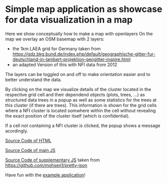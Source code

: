 # Simple map application as showcase for data visualization in a map 

Here we show conceptually how to make a map with openlayers
On the map we overlay an OSM basemap with 2 layers:
- the 1km LAEA grid for Germany taken from https://gdz.bkg.bund.de/index.php/default/geographische-gitter-fur-deutschland-in-lambert-projektion-geogitter-inspire.html
- an adapted Version of this with NFI data from 2012

The layers can be toggled on and off to make orientation easier and to better understand the data.

By clicking on the map we visualize details of the cluster located in the respective grid cell and their dependend objects (plots, trees, ...) as structured data trees in a popup as well as some statistics for the trees at this cluster (if there are trees).
This information is shown for the grid cells where a NFI cluster is located somwhere within the cell without revealing the exact position of the cluster itself (which is confidential).

If a cell not containing a NFI cluster is clicked, the popup shows a message acordingly.

[Source Code of HTML](https://github.com/Thuenen-Forest-Ecosystems/TFM-Documentation/blob/main/public/map.html)

[Source Code of main JS](https://github.com/Thuenen-Forest-Ecosystems/TFM-Documentation/blob/main/public/tutorial.js)

[Source Code of supplementary JS](https://github.com/Thuenen-Forest-Ecosystems/TFM-Documentation/blob/main/public/pretty-json.js) taken from https://github.com/mohsen1/pretty-json


Have fun with the [example application](./map.html)!